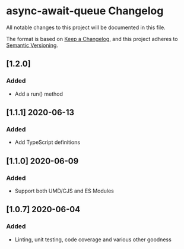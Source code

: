 # async-await-queue Changelog

All notable changes to this project will be documented in this file.

The format is based on [Keep a Changelog](https://keepachangelog.com/en/1.0.0/),
and this project adheres to [Semantic Versioning](https://semver.org/spec/v2.0.0.html).

## [1.2.0]

### Added
 - Add a run() method

## [1.1.1] 2020-06-13

### Added
 - Add TypeScript definitions

## [1.1.0] 2020-06-09

### Added
 - Support both UMD/CJS and ES Modules

## [1.0.7] 2020-06-04

### Added
 - Linting, unit testing, code coverage and various other goodness